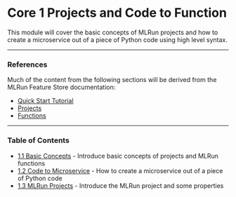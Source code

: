 # Core 1 Projects and Code to Function

This module will cover the basic concepts of MLRun projects and how to create a microservice out of a piece of Python code using high level syntax.

---

### References

Much of the content from the following sections will be derived from the MLRun Feature Store documentation:
- [Quick Start Tutorial](https://docs.mlrun.org/en/latest/quick-start/quick-start.html)
- [Projects](https://docs.mlrun.org/en/latest/projects/project.html)
- [Functions](https://docs.mlrun.org/en/latest/runtimes/functions.html)

---

### Table of Contents
- [1.1 Basic Concepts](1.1_basic_concepts.ipynb) - Introduce basic concepts of projects and MLRun functions
- [1.2 Code to Microservice](1.2_code_to_microservice.ipynb) - How to create a microservice out of a piece of Python code
- [1.3 MLRun Projects](1.3_mlrun_projects.ipynb) - Introduce the MLRun project and some properties